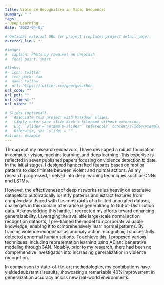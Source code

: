 ```yaml
---
title: Violence Recognition in Video Sequences
summary: " "
tags:
- Deep Learning
date: "2022-04-01"

# Optional external URL for project (replaces project detail page).
external_link: ""

#image:
#  caption: Photo by rawpixel on Unsplash
#  focal_point: Smart

#links:
#- icon: twitter
#  icon_pack: fab
#  name: Follow
#  url: https://twitter.com/georgecushen
url_code: ""
url_pdf: ""
url_slides: ""
url_video: ""

# Slides (optional).
#   Associate this project with Markdown slides.
#   Simply enter your slide deck's filename without extension.
#   E.g. `slides = "example-slides"` references `content/slides/example-slides.md`.
#   Otherwise, set `slides = ""`.
#slides: example
---
```


Throughout my research endeavors, I have developed a robust foundation in computer vision, machine learning, and deep learning. This expertise is reflected in seven published papers focusing on violence detection to date. In the initial stages, I designed handcrafted features based on motion patterns to discriminate between violent and normal actions. As my research progressed, I delved into deep learning techniques such as CNNs and LSTMs.

However, the effectiveness of deep networks relies heavily on extensive datasets to automatically identify patterns and extract features from complex data. Faced with the constraints of a limited annotated dataset, challenges in this domain often arise in generalizing to Out-of-Distribution data. Acknowledging this hurdle, I redirected my efforts toward enhancing generalizability. Leveraging the available large-scale normal action recognition datasets, I pre-trained the model to incorporate valuable knowledge, enabling it to comprehensively learn normal patterns. By framing violence recognition as anomaly action recognition, I successfully detected abnormal human actions. To achieve this, I proposed various techniques, including representation learning using AE and generative modeling through GAN. Notably, prior to my research, there had been no comprehensive investigation into increasing generalization in violence recognition.

In comparison to state-of-the-art methodologies, my contributions have yielded substantial results, showcasing a remarkable 40% improvement in generalization accuracy across new real-world environments. 